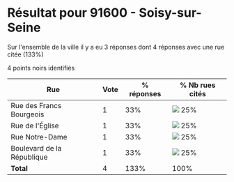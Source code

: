 # Résultat pour 91600 - Soisy-sur-Seine

Sur l'ensemble de la ville il y a eu 3 réponses dont 4 réponses avec une rue citée (133%)

4 points noirs identifiés

| Rue | Vote | % réponses | % Nb rues cités|
|-----|------|------------|----------------|
| Rue des Francs Bourgeois | 1 | 33% | <img src="../../img/bar_25.gif" />&nbsp;25%|
| Rue de l'Église | 1 | 33% | <img src="../../img/bar_25.gif" />&nbsp;25%|
| Rue Notre-Dame | 1 | 33% | <img src="../../img/bar_25.gif" />&nbsp;25%|
| Boulevard de la République | 1 | 33% | <img src="../../img/bar_25.gif" />&nbsp;25%|
| **Total** | 4 | 133% | 100%|
